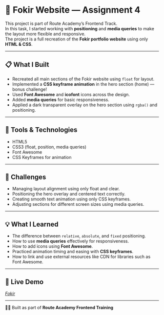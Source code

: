 # 🎨 Fokir Website — Assignment 4

This project is part of Route Academy’s Frontend Track.  
In this task, I started working with **positioning** and **media queries** to make the layout more flexible and responsive.  
The project is a full recreation of the **Fokir portfolio website** using only **HTML & CSS**.

---

## 📋 What I Built
- Recreated all main sections of the Fokir website using `float` for layout.
- Implemented a **CSS keyframe animation** in the hero section (home) — bonus challenge!
- Used **Font Awesome** and **icofont** icons across the design.
- Added **media queries** for basic responsiveness.
- Applied a dark transparent overlay on the hero section using `rgba()` and positioning.

---

## 🧰 Tools & Technologies
- HTML5  
- CSS3 (float, position, media queries)  
- Font Awesome  
- CSS Keyframes for animation

---

## 🎯 Challenges
- Managing layout alignment using only float and clear.  
- Positioning the hero overlay and centered text correctly.  
- Creating smooth text animation using only CSS keyframes.  
- Adjusting sections for different screen sizes using media queries.

---

## 💡 What I Learned
- The difference between `relative`, `absolute`, and `fixed` positioning.  
- How to use **media queries** effectively for responsiveness.  
- How to add icons using **Font Awesome**.  
- Practiced animation timing and easing with **CSS keyframes**.
- How to link and use external resources like CDN for libraries such as Font Awesome.
---

## 🔗 Live Demo
*[Fokir](https://eng-mohamed-hussein7.github.io/route-frontend-assignment-04-Fokir/)*

---

🧑‍💻 Built as part of **Route Academy Frontend Training**
